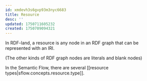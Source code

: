 ```yaml
---
id: xmdevh3s6gvp93m3nyc6683
title: Resource
desc: ''
updated: 1750711605232
created: 1750709094321
---
```


In RDF-land, a resource is any node in an RDF graph that can be represented with an IRI. 

(The other kinds of RDF graph nodes are literals and blank nodes)

In the Semantic Flow, there are several [[resource types|sflow.concepts.resource.type]].